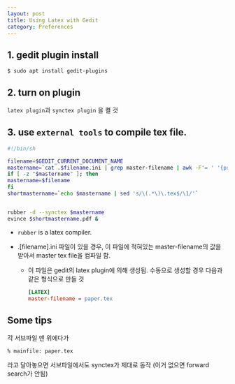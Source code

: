 ```yaml
---
layout: post
title: Using Latex with Gedit
category: Preferences
---
```


## 1. gedit plugin install
```shell
$ sudo apt install gedit-plugins
```


## 2. turn on plugin

`latex plugin`과 `synctex plugin` 을 켤 것

## 3. use `external tools` to compile tex file.

```sh
#!/bin/sh

filename=$GEDIT_CURRENT_DOCUMENT_NAME
mastername=`cat .$filename.ini | grep master-filename | awk -F'= ' '{print $2}'` || 2
if [ -z "$mastername" ]; then
mastername=$filename
fi
shortmastername=`echo $mastername | sed 's/\(.*\)\.tex$/\1/'`


rubber -d --synctex $mastername
evince $shortmastername.pdf &

```

* `rubber` is a latex compiler.
+ .[filename].ini 파일이 있을 경우, 이 파일에 적혀있는 master-filename의 값을 받아서 master tex file을 컴파일 함.
    - 이 파일은 gedit의 latex plugin에 의해 생성됨. 수동으로 생성할 경우 다음과 같은 형식으로 만들 것

        ```ini
        [LATEX]
        master-filename = paper.tex
        ```

## Some tips

각 서브파일 맨 위에다가 
```
% mainfile: paper.tex
```
라고 달아놓으면 서브파일에서도 synctex가 제대로 동작 (이거 없으면 forward search가 안됨)



